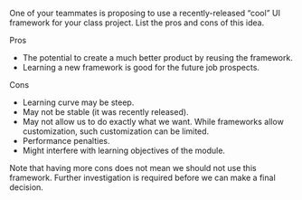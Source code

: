<panel header=":lock::key: Using a cool UI framework">
<question has-input="true">

One of your teammates is proposing to use a recently-released “cool” UI framework for your class project. List the pros and cons of this idea.

<div slot="answer">

Pros

* The potential to create a much better product by reusing the framework.
* Learning a new framework is good for the future job prospects.

Cons

* Learning curve may be steep.
* May not be stable (it was recently released).
* May not allow us to do exactly what we want. While frameworks allow customization, such customization can be limited.
* Performance penalties.
* Might interfere with learning objectives of the module.

Note that having more cons does not mean we should not use this framework. Further investigation is required before we can make a final decision.

</div>
</question>
</panel>

